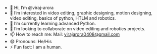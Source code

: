 - 👋 Hi, I’m @viraj-arora
- 👀 I’m interested in video editing, graphic designing, motion designing, video editing, basics of python, HTLM and robotics.
- 🌱 I’m currently learning advanced Python.
- 💞️ I’m looking to collaborate on video editing and robotics projects.
- 📫 How to reach me: Mail: virajarora0408@gmail.com
- 😄 Pronouns: He/His
- ⚡ Fun fact: I am a human.

<!---
viraj-arora/viraj-arora is a ✨ special ✨ repository because its `README.md` (this file) appears on your GitHub profile.
You can click the Preview link to take a look at your changes.
--->
